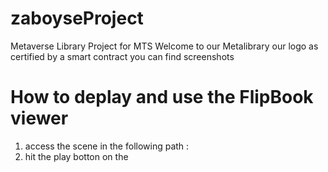 # zaboyseProject
Metaverse Library Project for MTS
Welcome to our Metalibrary
our logo as certified by a smart contract
you can find screenshots
# How to deplay and use the FlipBook viewer

1. access the scene in the following path : 
2. hit the play botton on the
